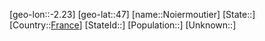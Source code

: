 ﻿---
location: [47,-2.23]
type: City
tags:
- geo/City


SpocWebEntityId: 32936
isDeleted: false
confidential: public

---
[geo-lon::-2.23]
[geo-lat::47]
[name::Noiermoutier]
[State::]
[Country::[France](geo/Continent/Europe/France.md)]
[StateId::]
[Population::]
[Unknown::]

